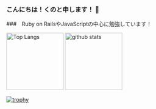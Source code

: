 ### こんにちは！くのと申します！ 👋
###　Ruby on RailsやJavaScriptの中心に勉強しています！


<p align="left"> 
  <img alt="Top Langs" height="150px" src="https://github-readme-stats.vercel.app/api/top-langs/?username=YasuyukiKuno&layout=compact&show_icons=true&theme=onedark" />
  <img alt="github stats" height="150px" src="https://github-readme-stats.vercel.app/api?username=YasuyukiKuno&theme=onedark&show_icons=ture" />
</p>


[![trophy](https://github-profile-trophy.vercel.app/?username=YasuyukiKuno&theme=onedark&column=7
)](https://github.com/ryo-ma/github-profile-trophy)


<!--
**YasuyukiKuno/YasuyukiKuno** is a ✨ _special_ ✨ repository because its `README.md` (this file) appears on your GitHub profile.




Here are some ideas to get you started:

- 🔭 I’m currently working on ...
- 🌱 I’m currently learning ...
- 👯 I’m looking to collaborate on ...
- 🤔 I’m looking for help with ...
- 💬 Ask me about ...
- 📫 How to reach me: ...
- 😄 Pronouns: ...
- ⚡ Fun fact: ...
-->
